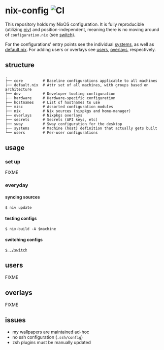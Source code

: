 # nix-config ![CI](https://github.com/lovesegfault/nix-config/workflows/CI/badge.svg)

This repository holds my NixOS configuration. It is fully reproducible
(utilizing [niv]) and position-independent, meaning there is no moving around of
`configuration.nix` (see [switch]).

For the configurations' entry points see the individual [systems], as well as
[default.nix]. For adding users or overlays see [users](#users),
[overlays](#overlays), respectively.

## structure
```
.
├── core         # Baseline configurations applicable to all machines
├── default.nix  # Attr set of all machines, with groups based on architecture
├── dev          # Developer tooling configuration
├── hardware     # Hardware-specific configuration
├── hostnames    # List of hostnames to use
├── misc         # Assorted configuration modules
├── nix          # Nix sources (nixpkgs and home-manager)
├── overlays     # Nixpkgs overlays
├── secrets      # Secrets (API keys, etc)
├── sway         # Sway configuration for the desktop
├── systems      # Machine (host) definition that actually gets built
└── users        # Per-user configurations
```

## usage
### set up
FIXME
### everyday
#### syncing sources
`$ niv update`
#### testing configs
`$ nix-build -A $machine`
#### switching configs
[`$ ./switch`][switch]

## users
FIXME

## overlays
FIXME

## issues
* my wallpapers are maintained ad-hoc
* no ssh configuration (`.ssh/config`)
* zsh plugins must be manually updated


[niv]: https://github.com/nmattia/niv
[switch]: https://github.com/lovesegfault/nix-config/blob/master/switch
[systems]: https://github.com/lovesegfault/nix-config/blob/master/systems
[default.nix]: https://github.com/lovesegfault/nix-config/blob/master/default.nix
